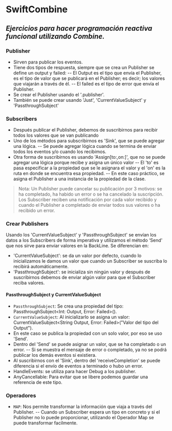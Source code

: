 # SwiftCombine
## _Ejercicios para hacer programación reactiva funcional utilizando Combine._

### Publisher
- Sirven para publicar los eventos.
- Tiene dos tipos de respuesta, siempre que se crea un Publisher se define un output y failed:
-- El Output es el tipo que envía el Publisher, es el tipo de valor que se publicará en el Publisher; es decir; los valores que viajarán a través de él.
-- El failed es el tipo de error que envía el Publisher.
- Se crear el Publisher usando el '.publisher'.
- También se puede crear usando 'Just', 'CurrentValueSubject' y 'PassthroughSubject'

### Subscribers
- Después publicar el Publisher, debemos de suscribirnos para recibir todos los valores que se van publicando
- Uno de los métodos para subscribirnos es 'Sink', que se puede agregar una lógica.
-- Se puede agregar lógica cuando se termina de enviar todos los eventos y/o cuando los recibimos.
- Otra forma de suscribirnos es usando 'Assign[to:,on:]', que no se puede agregar una lógica porque recibe y asigna un único valor
-- El 'to' es pasa especificar a la propiedad que se le asignara el valor y el 'on' es la ruta en donde se encuentra esa propiedad.
-- En este caso práctico, se asigna el Publisher a una instancia de la propiedad de la clase.

> Nota:  Un Publisher puede cancelar su publicación por 3 motivos: se ha completado, ha habido un error o se ha cancelado la suscripción. 
Los Subscriber reciben una notificación por cada valor recibido y cuando el Publisher a completado de enviar todos sus valores o ha recibido un error.

### Crear Publishers
Usando los 'CurrentValueSubject' y 'PassthroughSubject' se envían los datos a los Subscribers de forma imperativa y utilizamos el método ‘Send' que nos sirve para enviar valores en la BackLine. Se diferencian en:
- 'CurrentValueSubject': se da un valor por defecto, cuando lo inicializamos le damos un valor que cuando un Subscriber se suscriba lo recibirá automáticamente.
- 'PassthroughSubject': se inicializa sin ningún valor y después de suscribirnos debemos de enviar algún valor para que el Subscriber reciba valores.

#### PassthroughSubject y CurrentValueSubject
- `PassthroughSubject`: Se crea una propiedad del tipo: PassthroughSubject<Int: Output, Error: Failed>().
- `CurrentValueSubject`: Al inicializarlo se asigna un valor: CurrentValueSubject<String Output, Error: Failed>("Valor del tipo del Output").
- En este caso se publica la propiedad con un solo valor, por eso se uso 'Send'.
- Dentro del 'Send' se puede asignar un valor, que se ha completado o un error.
-- Si se muestra el mensaje de error o completado, ya no se podrá publicar los demás eventos si existiera.
- Al suscribirnos con el 'Sink', dentro del 'receiveCompletion' se puede diferencia si el envío de eventos a terminado o hubo un error.
- HandleEvents: se utiliza para hacer Debug a los publisher.
- AnyCancellable: Para evitar que se libere podemos guardar una referencia de este tipo.

### Operadores
- `MAP`: Nos permite transformar la información que viaja a través del Publisher.
-- Cuando un Subscriber espera un tipo en concreto y si el Publisher no lo puede proporcionar, utilizando el Operador Map se puede transformar facilmente.
